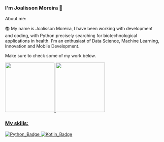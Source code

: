 ### I'm Joalisson Moreira 👋


About me:

:books: My name is Joalisson Moreira, I have been working with development
and coding, with Python precisely searching for biotechnological applications in health. I'm an enthusiast of Data Science, Machine Learning, Innovation and Mobile Development.

Make sure to check some of my work below.

<div>
	<a href="http://https://github.com/joalissoncm">
	<img height="160cm" src="https://github-readme-stats.vercel.app/api?username=joalissoncm&show_icons=true&theme=dracula&include_all_comits-true&count_private-true"/>
	<img height="160cm" src="https://github-readme-stats.vercel.app/api/top-langs/?username=joalissoncm&layout=compact&langs_count-168&theme=dracula"/>
	

### My skills:
![Python_Badge](https://camo.githubusercontent.com/fa59e4b98ed2ac778da7e88856b85aa2d8c1e0d9a621e8d22c9fb8eac406e018/68747470733a2f2f696d672e736869656c64732e696f2f62616467652f2d507974686f6e2d3030373742353f7374796c653d666c6174266c6f676f436f6c6f723d7768697465266c6f676f3d707974686f6e)
![Kotlin_Badge](https://camo.githubusercontent.com/1db1e9059327d7dc1367f8f952e3d7551fd631998afd7420a7e52c34a2311e34/68747470733a2f2f696d672e736869656c64732e696f2f62616467652f2d4b6f746c696e2d6666393631663f7374796c653d666c6174266c6f676f436f6c6f723d7768697465266c6f676f3d6b6f746c696e)

  

<!--
**JoalissonCM/joalissoncm** is a ✨ _special_ ✨ repository because its `README.md` (this file) appears on your GitHub profile.



Here are some ideas to get you started:

- 🔭 I’m currently working on ...
- 🌱 I’m currently learning ...
- 👯 I’m looking to collaborate on ...
- 🤔 I’m looking for help with ...
- 💬 Ask me about ...
- 📫 How to reach me: ...
- 😄 Pronouns: ...
- ⚡ Fun fact: ...
-->
